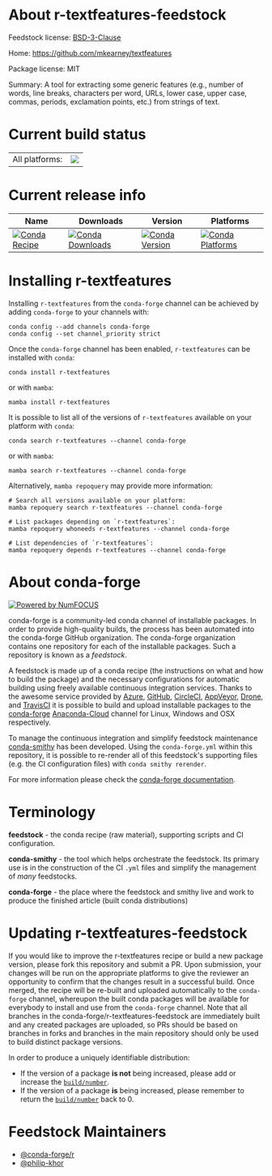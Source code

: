 About r-textfeatures-feedstock
==============================

Feedstock license: [BSD-3-Clause](https://github.com/conda-forge/r-textfeatures-feedstock/blob/main/LICENSE.txt)

Home: https://github.com/mkearney/textfeatures

Package license: MIT

Summary: A tool for extracting some generic features (e.g., number of words, line breaks, characters per word, URLs, lower case, upper case, commas, periods, exclamation points, etc.) from strings of text.

Current build status
====================


<table><tr><td>All platforms:</td>
    <td>
      <a href="https://dev.azure.com/conda-forge/feedstock-builds/_build/latest?definitionId=8004&branchName=main">
        <img src="https://dev.azure.com/conda-forge/feedstock-builds/_apis/build/status/r-textfeatures-feedstock?branchName=main">
      </a>
    </td>
  </tr>
</table>

Current release info
====================

| Name | Downloads | Version | Platforms |
| --- | --- | --- | --- |
| [![Conda Recipe](https://img.shields.io/badge/recipe-r--textfeatures-green.svg)](https://anaconda.org/conda-forge/r-textfeatures) | [![Conda Downloads](https://img.shields.io/conda/dn/conda-forge/r-textfeatures.svg)](https://anaconda.org/conda-forge/r-textfeatures) | [![Conda Version](https://img.shields.io/conda/vn/conda-forge/r-textfeatures.svg)](https://anaconda.org/conda-forge/r-textfeatures) | [![Conda Platforms](https://img.shields.io/conda/pn/conda-forge/r-textfeatures.svg)](https://anaconda.org/conda-forge/r-textfeatures) |

Installing r-textfeatures
=========================

Installing `r-textfeatures` from the `conda-forge` channel can be achieved by adding `conda-forge` to your channels with:

```
conda config --add channels conda-forge
conda config --set channel_priority strict
```

Once the `conda-forge` channel has been enabled, `r-textfeatures` can be installed with `conda`:

```
conda install r-textfeatures
```

or with `mamba`:

```
mamba install r-textfeatures
```

It is possible to list all of the versions of `r-textfeatures` available on your platform with `conda`:

```
conda search r-textfeatures --channel conda-forge
```

or with `mamba`:

```
mamba search r-textfeatures --channel conda-forge
```

Alternatively, `mamba repoquery` may provide more information:

```
# Search all versions available on your platform:
mamba repoquery search r-textfeatures --channel conda-forge

# List packages depending on `r-textfeatures`:
mamba repoquery whoneeds r-textfeatures --channel conda-forge

# List dependencies of `r-textfeatures`:
mamba repoquery depends r-textfeatures --channel conda-forge
```


About conda-forge
=================

[![Powered by
NumFOCUS](https://img.shields.io/badge/powered%20by-NumFOCUS-orange.svg?style=flat&colorA=E1523D&colorB=007D8A)](https://numfocus.org)

conda-forge is a community-led conda channel of installable packages.
In order to provide high-quality builds, the process has been automated into the
conda-forge GitHub organization. The conda-forge organization contains one repository
for each of the installable packages. Such a repository is known as a *feedstock*.

A feedstock is made up of a conda recipe (the instructions on what and how to build
the package) and the necessary configurations for automatic building using freely
available continuous integration services. Thanks to the awesome service provided by
[Azure](https://azure.microsoft.com/en-us/services/devops/), [GitHub](https://github.com/),
[CircleCI](https://circleci.com/), [AppVeyor](https://www.appveyor.com/),
[Drone](https://cloud.drone.io/welcome), and [TravisCI](https://travis-ci.com/)
it is possible to build and upload installable packages to the
[conda-forge](https://anaconda.org/conda-forge) [Anaconda-Cloud](https://anaconda.org/)
channel for Linux, Windows and OSX respectively.

To manage the continuous integration and simplify feedstock maintenance
[conda-smithy](https://github.com/conda-forge/conda-smithy) has been developed.
Using the ``conda-forge.yml`` within this repository, it is possible to re-render all of
this feedstock's supporting files (e.g. the CI configuration files) with ``conda smithy rerender``.

For more information please check the [conda-forge documentation](https://conda-forge.org/docs/).

Terminology
===========

**feedstock** - the conda recipe (raw material), supporting scripts and CI configuration.

**conda-smithy** - the tool which helps orchestrate the feedstock.
                   Its primary use is in the construction of the CI ``.yml`` files
                   and simplify the management of *many* feedstocks.

**conda-forge** - the place where the feedstock and smithy live and work to
                  produce the finished article (built conda distributions)


Updating r-textfeatures-feedstock
=================================

If you would like to improve the r-textfeatures recipe or build a new
package version, please fork this repository and submit a PR. Upon submission,
your changes will be run on the appropriate platforms to give the reviewer an
opportunity to confirm that the changes result in a successful build. Once
merged, the recipe will be re-built and uploaded automatically to the
`conda-forge` channel, whereupon the built conda packages will be available for
everybody to install and use from the `conda-forge` channel.
Note that all branches in the conda-forge/r-textfeatures-feedstock are
immediately built and any created packages are uploaded, so PRs should be based
on branches in forks and branches in the main repository should only be used to
build distinct package versions.

In order to produce a uniquely identifiable distribution:
 * If the version of a package **is not** being increased, please add or increase
   the [``build/number``](https://docs.conda.io/projects/conda-build/en/latest/resources/define-metadata.html#build-number-and-string).
 * If the version of a package **is** being increased, please remember to return
   the [``build/number``](https://docs.conda.io/projects/conda-build/en/latest/resources/define-metadata.html#build-number-and-string)
   back to 0.

Feedstock Maintainers
=====================

* [@conda-forge/r](https://github.com/conda-forge/r/)
* [@philip-khor](https://github.com/philip-khor/)

